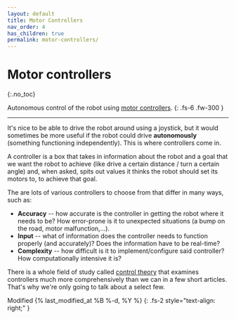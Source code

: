 ```yaml
---
layout: default
title: Motor Controllers
nav_order: 4
has_children: true
permalink: motor-controllers/
---
```


# Motor controllers
{:.no_toc}

Autonomous control of the robot using [motor controllers](https://en.wikipedia.org/wiki/Motor_controller).
{: .fs-6 .fw-300 }

---

It's nice to be able to drive the robot around using a joystick, but it would sometimes be more useful if the robot could drive **autonomously** (something functioning independently). This is where controllers come in.

A controller is a box that takes in information about the robot and a goal that we want the robot to achieve (like drive a certain distance / turn a certain angle) and, when asked, spits out values it thinks the robot should set its motors to, to achieve that goal.

The are lots of various controllers to choose from that differ in many ways, such as:
- **Accuracy** -- how accurate is the controller in getting the robot where it needs to be? How error-prone is it to unexpected situations (a bump on the road, motor malfunction,...).
- **Input** -- what of information does the controller needs to function properly (and accurately)? Does the information have to be real-time?
- **Complexity** -- how difficult is it to implement/configure said controller? How computationally intensive it is?

There is a whole field of study called [control theory](https://en.wikipedia.org/wiki/Control_theory) that examines controllers much more comprehensively than we can in a few short articles. That's why we're only going to talk about a select few.

Modified {% last_modified_at %B %-d, %Y %}
{: .fs-2 style="text-align: right;" }